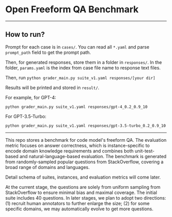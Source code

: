 # Open Freeform QA Benchmark

----

## How to run?

Prompt for each case is in `cases/`.
You can read all `*.yaml` and parse `prompt_path` field to get the prompt path.

Then, for generated responses, store them in a folder in `responses/`.
In the folder, `params.yaml` is the index from case file name to response text files.

Then, run `python grader_main.py suite_v1.yaml responses/[your dir]`

Results will be printed and stored in `result/`.

For example, for GPT-4:

`python grader_main.py suite_v1.yaml responses/gpt-4_0.2_0.9_10`

For GPT-3.5-Turbo:

`python grader_main.py suite_v1.yaml responses/gpt-3.5-turbo_0.2_0.9_10`

---

This repo stores a benchmark for code model's freeform QA.
The evaluation metric focuses on answer correctness, which is instance-specific to encode domain knowledge requirements and combines both unit-test-based and natural-language-based evaluation.
The benchmark is generated from randomly-sampled popular questions from StackOverflow, covering a broad range of domains and languages.

Detail schema of suites, instances, and evaluation metrics will come later.

At the current stage, the questions are solely from uniform sampling from StackOverflow to ensure minimal bias and maximal coverage.
The initial suite includes 40 questions.
In later stages, we plan to adopt two directions: 
(1) recruit human annotators to further enlarge the size; 
(2) for some specific domains, we may automatically evolve to get more questions.
